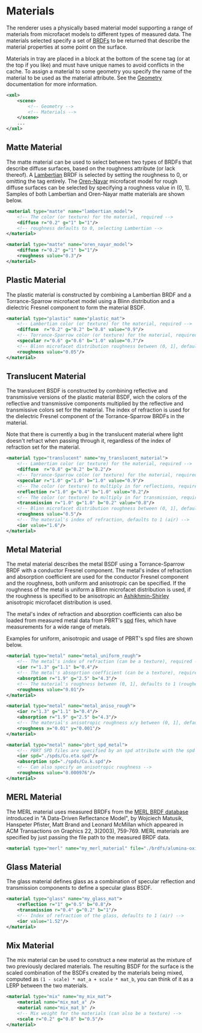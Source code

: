 Materials
===
The renderer uses a physically based material model supporting a range of materials from microfacet models to different types of measured data. The materials selected specify a set of [BRDFs](https://en.wikipedia.org/wiki/Bidirectional_reflectance_distribution_function) to be returned that describe the material properties at some point on the surface.

Materials in tray are placed in a block at the bottom of the scene tag (or at the top if you like) and must have unique names to avoid conflicts in the cache. To assign a material to some geometry you specify the name of the material to be used as the material attribute. See the [Geometry](Geometry.md) documentation for more information.
```XML
<xml>
	<scene>
		<!-- Geometry -->
		<!-- Materials -->
	</scene>
    ...	
</xml>
```

Matte Material
---
The matte material can be used to select between two types of BRDFs that describe diffuse surfaces, based on the roughness attribute (or lack thereof). A [Lambertian](https://en.wikipedia.org/wiki/Lambertian_reflectance) BRDF is selected by setting the roughness to 0, or omitting the tag entirely. The [Oren-Nayar](http://en.wikipedia.org/wiki/Oren%E2%80%93Nayar_reflectance_model) microfacet model for rough diffuse surfaces can be selected by specifying a roughness value in (0, 1]. Samples of both Lambertian and Oren-Nayar matte materials are shown below.

```XML
<material type="matte" name="lambertian_model">
	<!-- The color (or texture) for the material, required -->
    <diffuse r="0.2" g="1" b="1"/>
    <!-- roughness defaults to 0, selecting Lambertian -->
</material>
```
```XML
<material type="matte" name="oren_nayar_model">
	<diffuse r="0.2" g="1" b="1"/>
	<roughness value="0.3"/>
</material>
```

Plastic Material
---
The plastic material is constructed by combining a Lambertian BRDF and a Torrance-Sparrow microfacet model using a Blinn distribution and a dielectric Fresnel component to form the material BSDF.
```XML
<material type="plastic" name="plastic_mat">
	<!-- Lambertian color (or texture) for the material, required -->
    <diffuse  r="0.2" g="0.2" b="0.8" value="0.9"/>
    <!-- Torrance-Sparrow color (or texture) for the material, required -->
    <specular r="0.6" g="0.6" b="1.0" value="0.7"/>
    <!-- Blinn microfacet distribution roughness between (0, 1], defaults to 1 (roughest) -->
    <roughness value="0.05"/>
</material>
```

Translucent Material
---
The translucent BSDF is constructed by combining reflective and transmissive versions of the plastic material BSDF, wich the colors of the reflective and transmissive components multiplied by the reflective and transmissive colors set for the material. The index of refraction is used for the dielectric Fresnel component of the Torrance-Sparrow BRDFs in the material.

Note that there is currently a bug in the translucent material where light doesn't refract when passing through it, regardless of the index of refraction set for the material.
```XML
<material type="translucent" name="my_translucent_material">
	<!-- Lambertian color (or texture) for the material, required -->
	<diffuse  r="0.8" g="0.2" b="0.2"/>
    <!-- Torrance-Sparrow color (or texture) for the material, required -->
	<specular r="1.0" g="1.0" b="1.0" value="0.9"/>
	<!-- The color (or texture) to multiply in for reflections, required -->
	<reflection r="1.0" g="0.4" b="1.0" value="0.2"/>
	<!-- The color (or texture) to multiply in for transmission, required -->
	<transmission r="1.0" g="1.0" b="0.2" value="0.8"/>
    <!-- Blinn microfacet distribution roughness between (0, 1], defaults to 1 (roughest) -->
	<roughness value="0.5"/>
	<!-- The material's index of refraction, defaults to 1 (air) -->
	<ior value="1.6"/>
</material>
```

Metal Material
---
The metal material describes the metal BSDF using a Torrance-Sparrow BRDF with a conductor Fresnel component. The metal's index of refraction and absorption coefficient are used for the conductor Fresnel component and the roughness, both uniform and anisotropic can be specified. If the roughness of the metal is uniform a Blinn microfacet distribution is used, if the roughness is specified to be anisotropic an [Ashikhmin-Shirley](http://www.cs.utah.edu/~shirley/papers/jgtbrdf.pdf) anisotropic microfacet distribution is used.

The metal's index of refraction and absorption coefficients can also be loaded from measured metal data from PBRT's [spd](https://github.com/mmp/pbrt-v2/tree/master/scenes/spds/metals) files, which have measurements for a wide range of metals.

Examples for uniform, anisotropic and usage of PBRT's spd files are shown below.
```XML
<material type="metal" name="metal_uniform_rough">
	<!-- The metal's index of refraction (can be a texture), required -->
	<ior r="1.3" g="1.1" b="0.4"/>
	<!-- The metal's absoprtion coefficient (can be a texture), required -->
	<absorption r="1.9" g="2.5" b="4.3"/>
	<!-- The material's roughness between (0, 1], defaults to 1 (roughest) -->
	<roughness value="0.01"/>
</material>
```
```XML
<material type="metal" name="metal_aniso_rough">
	<ior r="1.3" g="1.1" b="0.4"/>
	<absorption r="1.9" g="2.5" b="4.3"/>
	<!-- The material's anisotropic roughness x/y between (0, 1], defaults to 1 (roughest) -->
	<roughness x="0.01" y="0.001"/>
</material>
```
```XML
<material type="metal" name="pbrt_spd_metal">
	<!-- PBRT SPD files are specified by an spd attribute with the spd file path -->
	<ior spd="./spds/Cu.eta.spd"/>
	<absorption spd="./spds/Cu.k.spd"/>
    <!-- Can also specify an anisotropic roughness -->
	<roughness value="0.000976"/>
</material>
```

MERL Material
---
The MERL material uses measured BRDFs from the [MERL BRDF database](http://www.merl.com/brdf/) introduced in "A Data-Driven Reflectance Model", by Wojciech Matusik, Hanspeter Pfister, Matt Brand and Leonard McMillan which appeared in ACM Transactions on Graphics 22, 3(2003), 759-769. MERL materials are specified by just passing the file path to the measured BRDF data.
```XML
<material type="merl" name="my_merl_material" file="./brdfs/alumina-oxide.binary"/>
```

Glass Material
---
The glass material defines glass as a combination of specular reflection and transmission components to define a specular glass BSDF.
```XML
<material type="glass" name="my_glass_mat">
	<reflection r="1" g="0.5" b="0.8"/>
	<transmission r="0.4" g="0.2" b="1"/>
	<!-- Index of refraction of the glass, defaults to 1 (air) -->
	<ior value="1.52"/>
</material>
```

Mix Material
---
The mix material can be used to construct a new material as the mixture of two previously declared materials. The resulting BSDF for the surface is the scaled combination of the BSDFs created by the materials being mixed, computed as `(1 - scale) * mat_a + scale * mat_b`, you can think of it as a LERP between the two materials.
```XML
<material type="mix" name="my_mix_mat">
	<material name="mix_mat_a" />
	<material name="mix_mat_b" />
	<!-- Mix weight for the materials (can also be a texture) -->
	<scale r="0.2" g="0.8" b="0.5"/>
</material>
```

